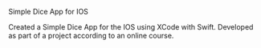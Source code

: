 
Simple Dice App for IOS

Created a Simple Dice App for the IOS using XCode with Swift. 
Developed as part of a project according to an online course.



